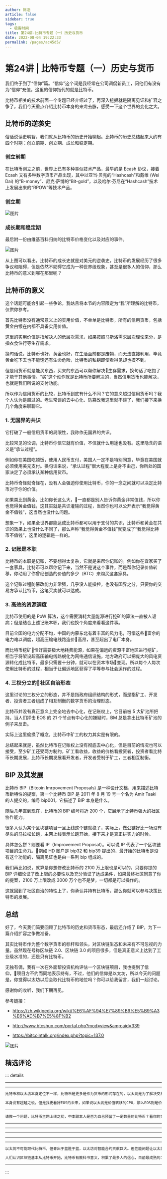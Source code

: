 ```yaml
---
author: 陈浩
article: false
sidebar: true
tags: 
  - 极客时间
title: 第24讲-比特币专题（一）历史与货币
date: 2022-08-04 19:22:33
permalink: /pages/ac45d5/
---
```

 
#         第24讲 | 比特币专题（一）历史与货币      
我们终于到了“信仰”篇。“信仰”这个词是我经常在公司调侃新员工，问他们有没有为“信仰”充值，这里的信仰指代的就是比特币。
比特币相关的技术前面一个专题已经介绍过了，再深入挖掘就是隔离见证和扩容之争了，我们今天重点介绍比特币本身的来龙去脉，感受一下这个世界的变化之大。
## 比特币的逆袭史
俗话说读史明智，我们就从比特币的历史开始聊起。比特币的历史总结起来大约有四个时期：创立前期、创立期、成长和稳定期。
### 创立前期
在比特币创立之前，世界上已有多种类似技术产品，最早的是 Ecash 协议，接着 Ecash 又有多种数字货币产品出现，其中以亚当·贝克的“Hashcash”和戴维 (Wei Dai) 的“B-money”、尼克·萨博的“Bit-gold”，以及哈尔·芬尼在“Hashcash”技术上发展出来的“RPOW”等技术产品。
### 创立期
![图片](https://static001.geekbang.org/resource/image/d1/48/d1430282fdaee01913d15dbf781ae248.png)
### 成长期和稳定期
最后附一份由维基百科归纳的比特币价格变化以及对应的事件。
![图片](https://static001.geekbang.org/resource/image/52/8a/5277c47859dda2e11bcbb195b87d358a.png)
从上图可以看出，比特币的成长史就是对美元的逆袭史，比特币的发展经历了很多争议和阻碍，但是依然不妨碍它成为一种世界级现象，甚至是很多人的信仰，那么比特币的意义到哪在那里呢？
## 比特币的意义
这个话题可能会引起一些争论，我姑且将本节的内容限定为“我”所理解的比特币，仅供你参考。
首先比特币没有通常意义上的实用价值，不单单是比特币，所有的信用货币，包括黄金白银在内都不具备实用价值。
这里的实用价值是指解决人的低层次需求，如果按照马斯洛需求层次理论来分，是指衣食住行等生存需求。
换句话说，比特币也好，黄金也好，在生活面前都是废物，而无法直接利用，毕竟黄金吃下去也不能饱还有生命危险，比特币的私钥即使看得见却也摸不到。
但是用货币就是能买东西，买来的东西可以帮你解决生存需求，换句话了吃饱了才能干其他事情。“买”这个动作就是比特币所要解决的，当然信用货币也能解决，也就是我们所说的支付功能。
所以作为信用货币的比较，比特币到底有什么不同？它的意义超过信用货币吗？我个人认为是超过的。老生常谈的去中心化、防篡改我这里就不谈了，我们接下来换几个角度来聊聊它。
### 1. 无国界的共识
它打破了一般信用货币的局限性，我称作无国界的共识。
比较常见的论调，比特币你信它就有价值，不信就什么用途也没有。这里隐含的语义是“承认过程”。
例如你在美国吃顿饭，使用人民币支付，美国人一定不是特别同意，毕竟在美国就必须使用美元支付。换句话来说，“承认过程”很大程度上是身不由己，你所处的国家决定了必须承认某种信用货币。
比特币奇怪就奇怪在，没有人会强迫你使用比特币，你的一念之间就可以决定比特币对于你的价值。
如果类比到黄金，比如你长这么大，一直都是别人告诉你黄金非常值钱，所以你也觉得黄金值钱，这其实就是共识灌输的过程，当然你也可以公开表示“我觉得黄金不值钱”，这当然也没什么问题。
想象一下，如果全世界都能达成比特币都可以用于支付的共识，比特币和黄金在共识的效果上也没什么不同了，那么声称“我觉得黄金不值钱”就变成了“我觉得比特币不值钱”，这里的逻辑是一样的。
### 2. 记账是本职
比特币的本职是记账，不要想得太复杂，它就是来帮你记账的。例如你在宜家买了一套家具，比特币可以帮你记下来，当然不是说这个事件，而是帮你记录价值转移，你动用了你曾经创造的价值的多少（BTC）来购买这套家具。
这个记账过程防篡改能力非常强，几乎没人能操控，也没有国界之分，只要你的交易方承认比特币，这笔买卖就可以达成。
### 3. 高效的资源调度
比特币使用的是 PoW 算法，这个需要消耗大量能源进行挖矿的算法一直被人诟病；但是结合上述记账本职，我们也换个角度来看看这件事。
目前全国的电力分配不均，中国的内蒙东北有着丰富的风力电，可惜这些富余的电力难以调度，超高压输电线路造价高昂，甚至超出了电厂本身。
而比特币挖矿恰好需要极大地耗费能源，如果在偏远的资源丰富地区进行挖矿，相当于将架设超高压输电线路蜕化为网络通信设施，地方政府可以把庞大的风电资源转化成比特币，最多只需要十分钟，就可以在资本市场变现。所以每个人每次使用比特币的过程，相当于让偏远地区获得了平等参与社会运作的过程。
### 4. 三权分立的社区自治形态
这里讨论的三权分立的形态，并不是指政府组织结构的形式，而是指矿工、开发者、投资者三者组成了相互制衡的数字货币的治理形态。
比特币并没有真正意义上完全地去中心化，在记账权上，它目前被 5 大矿池所把持。当人们抨击 EOS 的 21 个节点有中心化的嫌疑时，BM 总是拿出比特币矿池的例子来反击。
实际上这里偷换了概念，比特币中矿工的权力其实是有限的。
总结起来就是，虽然比特币在记账权上没有彻底去中心化，但是目前的情况也可以接受，至少矿工还受两方制约，矿工看收益，收益的价格看投资者，投资者看比特币长期发展，比特币长期发展看开发者，开发者受制于矿工，三者相互制衡。
## BIP 及其发展
比特币 BIP（Bitcoin Imrpovement Proposals) 是一种设计文档，用来描述比特币新特性的提案，第一个比特币 BIP 是 2011 年 8 月 19 号一个名为 Amir Taaki 的人提交的，编号 bip001，它描述了 BIP 本身是什么。
随后几年直到现在，比特币的 BIP 编号将近 200 个，它展示了比特币强大的社区协作能力。
很多人认为某个区块链项目一旦上线这个链就稳了，实际上，做公链好比一场没有尽头的马拉松长跑，主网上线表示长跑开始，接下来才是真正拼实力的时候。
具体怎么拼？则要看 IP（Improvement Proposal）。可以说 IP 代表了一个区块链项目的生命力。例如 HD 账户是 bip32 和 bip39 提出的，最开始的比特币是没有这个功能的，隔离见证也是由一系列 bip 组成的。
我们再比如说，就算是你想修改比特币的 2100 万上限也是可以的，只要你提的 BIP 详细论证了改上限的必要性以及充分验证了达成条件，如果最终社区同意了你的提案，2100 万上限改成 3000 万个也不是梦，一切都是可以操作的。
这就回到了社区自治的特性上了，你承认并持有比特币，那么你就可以参与决策比特币的发展。
## 总结
好了，今天我们简要回顾了比特币的历史和货币形态，最后还介绍了 BIP，为下一篇介绍扩容之争做准备。
其实比特币作为整个数字货币的标杆和领头，对区块链生态和未来有不可忽视的力量。虽然现在号称区块链 2.0、区块链 3.0 的项目很多，但是真正意义上达到了工业级水准的，还是只有比特币。
无独有偶，我有一次在外面帮投资机构评估一个区块链项目，我也提到了信仰，项目方不约而同地表示持有，不过，他们的信仰是以太坊，所以今天的问题是，你觉得以太坊以后会取代比特币的地位吗？你可以给我留言，我们一起讨论。
感谢你的收听，我们下期再见。
参考链接：
- <a href="https://zh.wikipedia.org/wiki/%E6%AF%94%E7%89%B9%E5%B9%A3%E6%AD%B7%E5%8F%B2">https://zh.wikipedia.org/wiki/%E6%AF%94%E7%89%B9%E5%B9%A3%E6%AD%B7%E5%8F%B2</a>
- <a href="http://www.btcshuo.com/portal.php?mod=view&amp;aid=339">http://www.btcshuo.com/portal.php?mod=view&amp;aid=339</a>
- <a href="https://bitcointalk.org/index.php?topic=137.0">https://bitcointalk.org/index.php?topic=137.0</a>
![图片](https://static001.geekbang.org/resource/image/25/b7/25d35548526eefde68b5490cf13f83b7.jpg)
精选评论 
 ------- 
 ::: details 
<a style='font-size:1.5em;font-weight:bold'></a> 


 ----- 
<a style='font-size:1.5em;font-weight:bold'></a> 


 ----- 
<a style='font-size:1.5em;font-weight:bold'></a> 


 ```java 
比特币和以太坊本身定位不一样，比特币是更多是作为货币的形式存在的，以太坊是为了解决交易和价值转移而实现的。

本身没有超越之说，但是我更看好EOS的未来，如果说以太坊是价值转移的CPU，那么EOS则是价值转移的操作系统
```
 ----- 
<a style='font-size:1.5em;font-weight:bold'></a> 


 ```java 
请教一个问题，比特币主网上线之初，中本聪本人是否为自己预留了一定数量的比特币？看你的文章介绍应该是没有，但之前听说他为自己预留了很多，误传？
```
 ----- 
<a style='font-size:1.5em;font-weight:bold'></a> 


 ----- 
<a style='font-size:1.5em;font-weight:bold'></a> 


 ----- 
<a style='font-size:1.5em;font-weight:bold'></a> 


 ----- 
<a style='font-size:1.5em;font-weight:bold'></a> 


 ----- 
<a style='font-size:1.5em;font-weight:bold'></a> 


 ```java 
以太坊不可能取代比特币，但青出于蓝胜于蓝，以太坊对智能合约贡献巨大。但性能问题让以太坊很难再突破，江山代有才人出。

人们认识区块链基本从比特币开始，比特币有教科书意义，积累了最多人的信心，目前最成熟的工业级区块链应用，在未来可能成为数字黄金。以太坊取代不了这样的历史地位。

```
 ----- 
:::
